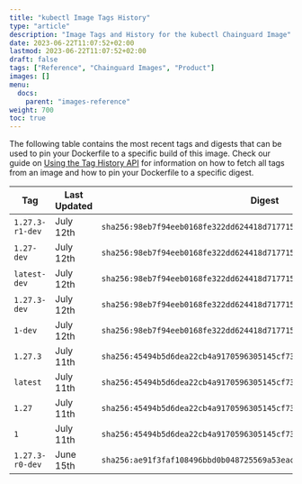```yaml
---
title: "kubectl Image Tags History"
type: "article"
description: "Image Tags and History for the kubectl Chainguard Image"
date: 2023-06-22T11:07:52+02:00
lastmod: 2023-06-22T11:07:52+02:00
draft: false
tags: ["Reference", "Chainguard Images", "Product"]
images: []
menu:
  docs:
    parent: "images-reference"
weight: 700
toc: true
---
```


The following table contains the most recent tags and digests that can be used to pin your Dockerfile to a specific build of this image. Check our guide on [Using the Tag History API](/chainguard/chainguard-images/using-the-tag-history-api/) for information on how to fetch all tags from an image and how to pin your Dockerfile to a specific digest.

| Tag             | Last Updated | Digest                                                                    |
|-----------------|--------------|---------------------------------------------------------------------------|
| `1.27.3-r1-dev` | July 12th    | `sha256:98eb7f94eeb0168fe322dd624418d717715c06fbaae7a090b8e63674052f96fe` |
| `1.27-dev`      | July 12th    | `sha256:98eb7f94eeb0168fe322dd624418d717715c06fbaae7a090b8e63674052f96fe` |
| `latest-dev`    | July 12th    | `sha256:98eb7f94eeb0168fe322dd624418d717715c06fbaae7a090b8e63674052f96fe` |
| `1.27.3-dev`    | July 12th    | `sha256:98eb7f94eeb0168fe322dd624418d717715c06fbaae7a090b8e63674052f96fe` |
| `1-dev`         | July 12th    | `sha256:98eb7f94eeb0168fe322dd624418d717715c06fbaae7a090b8e63674052f96fe` |
| `1.27.3`        | July 11th    | `sha256:45494b5d6dea22cb4a9170596305145cf73f75a37211de5212d5777befb4221e` |
| `latest`        | July 11th    | `sha256:45494b5d6dea22cb4a9170596305145cf73f75a37211de5212d5777befb4221e` |
| `1.27`          | July 11th    | `sha256:45494b5d6dea22cb4a9170596305145cf73f75a37211de5212d5777befb4221e` |
| `1`             | July 11th    | `sha256:45494b5d6dea22cb4a9170596305145cf73f75a37211de5212d5777befb4221e` |
| `1.27.3-r0-dev` | June 15th    | `sha256:ae91f3faf108496bbd0b048725569a53eac4506c5420821f1b368ca9860888f3` |
